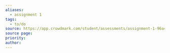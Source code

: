 ```yaml
---
aliases:
  - assignment 1
tags:
  - to/do
source: https://app.crowdmark.com/student/assessments/assignment-1-96a48
source page: 
priority: 
author:
---
```

